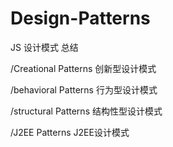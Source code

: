# Design-Patterns

JS 设计模式 总结

/Creational Patterns 创新型设计模式

/behavioral Patterns 行为型设计模式

/structural Patterns 结构性型设计模式

/J2EE Patterns J2EE设计模式
